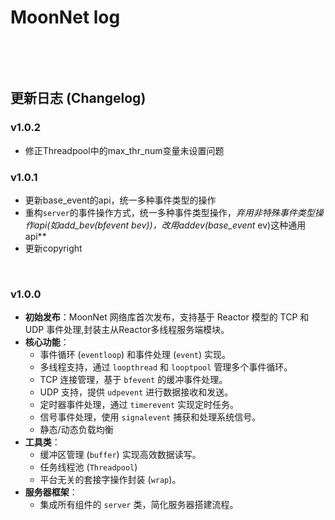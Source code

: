 # MoonNet log

​	

​	

## 更新日志 (Changelog)

### v1.0.2

- 修正Threadpool中的max_thr_num变量未设置问题

### v1.0.1

- 更新base_event的api，统一多种事件类型的操作
- 重构`server`的事件操作方式，统一多种事件类型操作，**弃用非特殊事件类型操作api(如add_bev(bfevent* bev))，改用addev(base_event* ev)这种通用api**
- 更新copyright

​	

### v1.0.0

- **初始发布**：MoonNet 网络库首次发布，支持基于 Reactor 模型的 TCP 和 UDP 事件处理,封装主从Reactor多线程服务端模块。
- **核心功能**：
  - 事件循环 (`eventloop`) 和事件处理 (`event`) 实现。
  - 多线程支持，通过 `loopthread` 和 `looptpool` 管理多个事件循环。
  - TCP 连接管理，基于 `bfevent` 的缓冲事件处理。
  - UDP 支持，提供 `udpevent` 进行数据接收和发送。
  - 定时器事件处理，通过 `timerevent` 实现定时任务。
  - 信号事件处理，使用 `signalevent` 捕获和处理系统信号。
  - 静态/动态负载均衡
- **工具类**：
  - 缓冲区管理 (`buffer`) 实现高效数据读写。
  - 任务线程池 (`Threadpool`)
  - 平台无关的套接字操作封装 (`wrap`)。
- **服务器框架**：
  - 集成所有组件的 `server` 类，简化服务器搭建流程。

